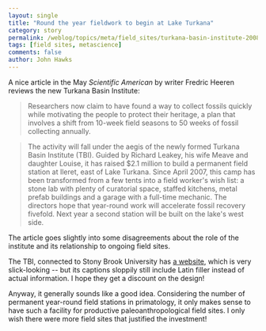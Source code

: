 ```yaml
---
layout: single 
title: "Round the year fieldwork to begin at Lake Turkana" 
category: story
permalink: /weblog/topics/meta/field_sites/turkana-basin-institute-2008.html
tags: [field sites, metascience] 
comments: false 
author: John Hawks 
---
```



<p>
A nice article in the May <I>Scientific American</i> by writer Fredric Heeren reviews the new Turkana Basin Institute:
</p>

<blockquote>Researchers now claim to have found a way to collect fossils quickly while motivating the people to protect their heritage, a plan that involves a shift from 10-week field seasons to 50 weeks of fossil collecting annually. </blockquote>

<blockquote>The activity will fall under the aegis of the newly formed Turkana Basin Institute (TBI). Guided by Richard Leakey, his wife Meave and daughter Louise, it has raised $2.1 million to build a permanent field station at Ileret, east of Lake Turkana. Since April 2007, this camp has been transformed from a few tents into a field worker's wish list: a stone lab with plenty of curatorial space, staffed kitchens, metal prefab buildings and a garage with a full-time mechanic. The directors hope that year-round work will accelerate fossil recovery fivefold. Next year a second station will be built on the lake's west side.</blockquote>

<p>
The article goes slightly into some disagreements about the role of the institute and its relationship to ongoing field sites. 
</p>

<p>
The TBI, connected to Stony Brook University has <a href="http://turkanabasin.org/index2.htm">a website</a>, which is very slick-looking -- but its captions sloppily still include Latin filler instead of actual information. I hope they get a discount on the design!
</p>

<p>
Anyway, it generally sounds like a good idea. Considering the number of permanent year-round field stations in primatology, it only makes sense to have such a facility for productive paleoanthropological field sites. I only wish there were more field sites that justified the investment!
</p>


